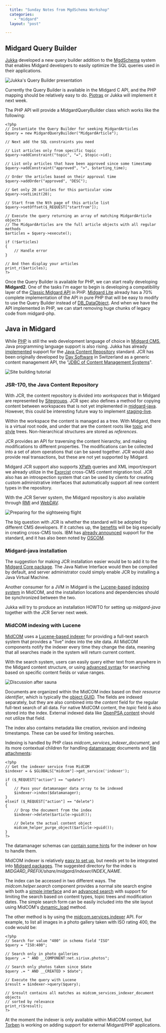 ```yaml
---
  title: "Sunday Notes from MgdSchema Workshop"
  categories: 
    - "midgard"
  layout: "post"

---
```

## Midgard Query Builder

[Jukka][1] developed a new query builder addition to the [MgdSchema][2] system that enables Midgard developers to easily optimize the SQL queries used in their applications.

![Jukka's Query Builder presentation](/files/MgdSchema_Workshop_Query_Builder.jpg)

Currently the Query Builder is available in the Midgard C API, and the PHP mapping should be relatively easy to do. [Piotras][3] or Jukka will implement it next week.

The PHP API will provide a MidgardQueryBuilder class which works like the following:

	<?php
	// Instantiate the Query Builder for seeking MidgardArticles
	$query = new MidgardQueryBuilder("MidgardArticle");

	// Next add the SQL constraints you need

	// List articles only from specific topic
	$query->addConstraint("topic", "=", $topic->id);

	// List only articles that have been approved since some timestamp
	$query->addConstraint("approved", ">", $starting_time);

	// Order the articles based on their approval time
	$query->addOrder("approved", "DESC");

	// Get only 20 articles for this particular view
	$query->setLimit(20);

	// Start from the Nth page of this article list
	$query->setOffset($_REQUEST["startfrom"]);

	// Execute the query returning an array of matching MidgardArticle objects
	// The MidgardArticles are the full article objects with all regular methods
	$articles = $query->execute();

	if (!$articles)
	{
		// Handle error
	}

	// And then display your articles
	print_r($articles);
	?>

Once the Query Builder is available for PHP, we can start really developing __Midgard2__. One of the tasks I'm eager to begin is developing a compatibility layer of the [Classic Midgard API][4] in PHP. [Midgard Lite][5] already has a 70% complete implementation of the API in pure PHP that will be easy to modify to use the Query Builder instead of [DB_DataObject][6]. And when we have the API implemented in PHP, we can start removing huge chunks of legacy code from midgard-php.

## Java in Midgard

While [PHP][7] is still the web development language of choice in [Midgard CMS][8], Java programming language support is also rising. Jukka has already [implemented][9] support for the [Java Content Repository][10] standard. JCR has been originally developed by [Day Software][11] in Switzerland as a generic content management API, the "[JDBC of Content Management Systems][12]".

![Site building tutorial](/files/MgdSchema_Workshop_Sitebuilders.jpg)

### JSR-170, the Java Content Repository

With JCR, the content repository is divided into _workspaces_ that in Midgard are represented by [Sitegroups][13]. JCR spec also defines a method for copying content between workspaces that is not yet implemented in [midgard-java][14]. However, this could be interesting future way to implement [staging-live][15].

Within the workspace the content is managed as a tree. With Midgard, there is a virtual root node, and under that are the content roots like [topic][16] and [style][17] trees. Non-hierarchical structures are stored as _references_.

JCR provides an API for traversing the content hierarchy, and making modifications to different properties. The modifications can be collected into a set of atom operations that can be saved together. JCR would also provide real transactions, but these are not yet supported by Midgard.

Midgard JCR support also supports [XPath][18] queries and XML import/export we already utilize in the [Exorcist][19] cross-CMS content migration tool. JCR also has an introspection system that can be used by clients for creating custom administrative interfaces that automatically support all new content types in the repository.

With the JCR Server system, the Midgard repository is also available through [RMI][20] and [WebDAV][21].

![Preparing for the sightseeing flight](/files/MgdSchema_Workshop_Sightseeing_Flight.jpg)

The big question with JCR is whether the standard will be adopted by different CMS developers. If it catches up, the [benefits][22] will be big especially in creating cross-CMS tools. IBM has [already announced][23] support for the standard, and it has also been noted by [OSCOM][24].

### Midgard-java installation

The suggestion for making JCR installation easier would be to add it to the [Midgard Core package][25]. The Java Native Interface would then be compiled by default, and server administrator could simply enable JCR by installing a Java Virtual Machine.

Another consumer for a JVM in Midgard is the [Lucene-based][26] [indexing system][27] in MidCOM, and the installation locations and dependencies should be synchronized between the two.

Jukka will try to produce an installation HOWTO for setting up _midgard-java_ together with the JCR Server next week.

### MidCOM indexing with Lucene

[MidCOM][28] uses a [Lucene-based indexer][29] for providing a full-text search system that provides a "live" index into the site data. All MidCOM components notify the indexer every time they change the data, meaning that all searches made in the system will return current content.

With the search system, users can easily query either text from anywhere in the Midgard content structure, or using [advanced syntax][30] for searching based on specific content fields or value ranges.

![Discussion after sauna](/files/MgdSchema_Workshop_After_Sauna.jpg)

Documents are organized within the MidCOM index based on their _resource identifier_, which is typically the [object GUID][31]. The fields are indexed separately, but they are also combined into the _content_ field for the regular full-text search of all data. For native MidCOM content, the _topic_ field is also stored into the index. External indexed data like [OpenPSA content][32] should not utilize that field.

The index also contains metadata like creation, revision and indexing timestamps. These can be used for limiting searches.

Indexing is handled by PHP class _midcom\_services\_indexer\_document_, and its more contextual children for handling [datamanager][33] documents and [file attachments][34]:

	<?php
	// Get the indexer service from MidCOM
	$indexer = & $GLOBALS["midcom"]->get_service('indexer');

	if ($_REQUEST["action"] == "update")
	{
		// Pass your datamanager data array to be indexed
		$indexer->index($datamanager);
	}
	elseif ($_REQUEST["action"] == "delete")
	{
		// Drop the document from the index
		$indexer->delete($article->guid());

		// Delete the actual content object
		midcom_helper_purge_object($article->guid());
	}
	?>

The datamanager schemas can [contain some hints][35] for the indexer on how to handle them.

MidCOM indexer is relatively [easy to set up][36], but needs yet to be integrated into [Midgard packages][37]. The suggested directory for the index is _$MIDGARD\_PREFIX/share/midgard/indexer/$INDEX\_NAME_.

The index can be accessed in two different ways. The _midcom.helper.search_ component provides a normal site search engine with both a [simple interface][38] and an [advanced search][39] with support for limiting the search based on content types, topic trees and modification dates. The simple search form can be easily included into the site layout using MidCOM's [dynamic_load][40] method.

The other method is by using the [midcom.services.indexer][41] API. For example, to list all images in a photo gallery taken with ISO rating 400, the code would be:

	<?php
	// Search for value "400" in schema field "ISO"
	$query = "ISO:400";

	// Search only in photo galleries
	$query .= " AND __COMPONENT:net.siriux.photos";

	// Search only photos taken since $date
	$query .= " AND __CREATED > $date";

	// Execute the query with Lucene
	$result = $indexer->query($query);

	// $result contains all matches as midcom_services_indexer_document objects
	// sorted by relevance
	print_r($result);
	?>

At the moment the indexer is only available within MidCOM context, but [Torben][42] is working on adding support for external Midgard/PHP applications.

[1]: http://snip.yukatan.fi/space/start
[2]: http://www.midgard-project.org/midcom-permalink-43cfefd2ab4ce5fe95dbfc1741e304ef
[3]: http://www.nemein.com/people/piotras/
[4]: http://www.midgard-project.org/midcom-permalink-fb9a9fca8e8c29b35a875feb73cb96c0
[5]: http://midgardlite.tigris.org/source/browse/midgardlite/src/
[6]: http://pear.php.net/package/DB_DataObject
[7]: http://www.php.net/
[8]: http://www.midgard-project.org/cms/
[9]: http://snip.yukatan.fi/space/start/2005-03-23/1#Midgard-JCR_demo_browser
[10]: http://www.jcp.org/en/jsr/detail?id=170
[11]: http://www.day.com/en.html
[12]: http://snip.yukatan.fi/space/start/2005-02-04/1#The_JDBC_of_Content_Management_Systems
[13]: http://www.midgard-project.org/midcom-permalink-f624e440f76a466d5870374bca8e1449
[14]: http://midgard.tigris.org/source/browse/midgard/src/apis/java/
[15]: http://www.ngogeeks.com/node/136
[16]: http://www.midgard-project.org/midcom-permalink-f47e4764bfcd5f897bd6af53ea51a75f
[17]: http://www.midgard-project.org/midcom-permalink-2732f47bbdf5a868fd7811d696886149
[18]: http://www.w3schools.com/xpath/xpath_intro.asp
[19]: http://snip.yukatan.fi/space/start/2005-02-21/1#CMS_migration_with_the_Exorcist
[20]: http://jcr.yukatan.fi/rmi/
[21]: http://mail-archives.eu.apache.org/mod_mbox/incubator-jackrabbit-dev/200410.mbox/%3ceb7e219041026064862d367b8@mail.gmail.com%3e
[22]: http://snip.yukatan.fi/space/start/2005-02-04/2#Benefits_of_a_JCR_adapter
[23]: http://snip.yukatan.fi/space/start/2005-02-23/1#IBM_planning_to_adopt_JCR
[24]: http://www.oscom.org/standards/
[25]: http://www.midgard-project.org/midcom-permalink-c477cb2263057e6c32fef6c364b21a1f
[26]: http://lucene.apache.org/java/docs/index.html
[27]: http://bergie.iki.fi/midcom-permalink-fcd64afd3d4a119759535c28bbef364c
[28]: http://www.midgard-project.org/midcom-permalink-85e86ba5433b5566da29fe9b32e2a425
[29]: http://www.nathan-syntronics.de/midcom-permalink-68666d1ae755a05479a50b83ae89aef4
[30]: http://lucene.apache.org/java/docs/queryparsersyntax.html
[31]: http://www.midgard-project.org/midcom-permalink-ad4daed9d56f1ca0049b7ce116efc197
[32]: http://www.openpsa.org/
[33]: http://www.midgard-project.org/midcom-permalink-7cd14d19bbf0b9c8d31e6aceb0992eb9
[34]: http://www.midgard-project.org/midcom-permalink-18279cef4fb7583bc942c0e3c2067c07
[35]: http://www.nehmer.net/~torben/midcom-docs/midcom.services/midcom_services_indexer_document_datamanager.html
[36]: http://bergie.iki.fi/midcom-permalink-656cda78fb6086ecad96e6d2f86bcb49
[37]: http://www.midgard-project.org/midcom-permalink-759af20dabbe737403d65e822a30f2bd
[38]: http://www.midgard-project.org/search/
[39]: http://www.midgard-project.org/search/advanced.html
[40]: http://www.slideml.org/files/slidesets/499/slide_24.html
[41]: http://www.nehmer.net/~torben/midcom-docs/midcom.services/midcom_services_indexer.html#query
[42]: http://www.nathan-syntronics.de/midcom-permalink-452393c0de662104d98a9608d28c7ed0